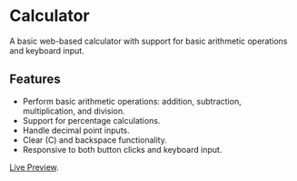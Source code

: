 # Calculator

A basic web-based calculator with support for basic arithmetic operations and keyboard input.

## Features

- Perform basic arithmetic operations: addition, subtraction, multiplication, and division.
- Support for percentage calculations.
- Handle decimal point inputs.
- Clear (C) and backspace functionality.
- Responsive to both button clicks and keyboard input.


[Live Preview](https://semihmertdev.github.io/Calculator/).


